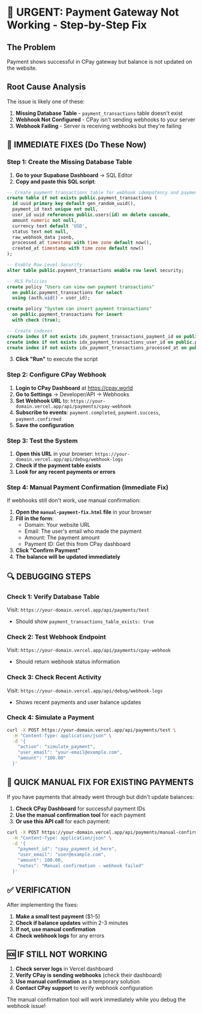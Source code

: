 # 🚨 URGENT: Payment Gateway Not Working - Step-by-Step Fix

## The Problem
Payment shows successful in CPay gateway but balance is not updated on the website.

## Root Cause Analysis
The issue is likely one of these:
1. **Missing Database Table** - `payment_transactions` table doesn't exist
2. **Webhook Not Configured** - CPay isn't sending webhooks to your server
3. **Webhook Failing** - Server is receiving webhooks but they're failing

## 🔧 IMMEDIATE FIXES (Do These Now)

### Step 1: Create the Missing Database Table
1. **Go to your Supabase Dashboard** → SQL Editor
2. **Copy and paste this SQL script**:

```sql
-- Create payment_transactions table for webhook idempotency and payment tracking
create table if not exists public.payment_transactions (
  id uuid primary key default gen_random_uuid(),
  payment_id text unique not null,
  user_id uuid references public.users(id) on delete cascade,
  amount numeric not null,
  currency text default 'USD',
  status text not null,
  raw_webhook_data jsonb,
  processed_at timestamp with time zone default now(),
  created_at timestamp with time zone default now()
);

-- Enable Row Level Security
alter table public.payment_transactions enable row level security;

-- RLS Policies
create policy "Users can view own payment transactions"
  on public.payment_transactions for select
  using (auth.uid() = user_id);

create policy "System can insert payment transactions"
  on public.payment_transactions for insert
  with check (true);

-- Create indexes
create index if not exists idx_payment_transactions_payment_id on public.payment_transactions(payment_id);
create index if not exists idx_payment_transactions_user_id on public.payment_transactions(user_id);
create index if not exists idx_payment_transactions_processed_at on public.payment_transactions(processed_at);
```

3. **Click "Run"** to execute the script

### Step 2: Configure CPay Webhook
1. **Login to CPay Dashboard** at https://cpay.world
2. **Go to Settings** → Developer/API → Webhooks
3. **Set Webhook URL** to: `https://your-domain.vercel.app/api/payments/cpay-webhook`
4. **Subscribe to events**: `payment.completed`, `payment.success`, `payment.confirmed`
5. **Save the configuration**

### Step 3: Test the System
1. **Open this URL** in your browser: `https://your-domain.vercel.app/api/debug/webhook-logs`
2. **Check if the payment table exists**
3. **Look for any recent payments or errors**

### Step 4: Manual Payment Confirmation (Immediate Fix)
If webhooks still don't work, use manual confirmation:

1. **Open the `manual-payment-fix.html` file** in your browser
2. **Fill in the form**:
   - Domain: Your website URL
   - Email: The user's email who made the payment
   - Amount: The payment amount
   - Payment ID: Get this from CPay dashboard
3. **Click "Confirm Payment"**
4. **The balance will be updated immediately**

## 🔍 DEBUGGING STEPS

### Check 1: Verify Database Table
Visit: `https://your-domain.vercel.app/api/payments/test`
- Should show `payment_transactions_table_exists: true`

### Check 2: Test Webhook Endpoint
Visit: `https://your-domain.vercel.app/api/payments/cpay-webhook`
- Should return webhook status information

### Check 3: Check Recent Activity
Visit: `https://your-domain.vercel.app/api/debug/webhook-logs`
- Shows recent payments and user balance updates

### Check 4: Simulate a Payment
```bash
curl -X POST https://your-domain.vercel.app/api/payments/test \
  -H "Content-Type: application/json" \
  -d '{
    "action": "simulate_payment",
    "user_email": "your-email@example.com",
    "amount": "100.00"
  }'
```

## 🚀 QUICK MANUAL FIX FOR EXISTING PAYMENTS

If you have payments that already went through but didn't update balances:

1. **Check CPay Dashboard** for successful payment IDs
2. **Use the manual confirmation tool** for each payment
3. **Or use this API call** for each payment:

```bash
curl -X POST https://your-domain.vercel.app/api/payments/manual-confirm \
  -H "Content-Type: application/json" \
  -d '{
    "payment_id": "cpay_payment_id_here",
    "user_email": "user@example.com",
    "amount": 100.00,
    "notes": "Manual confirmation - webhook failed"
  }'
```

## ✅ VERIFICATION

After implementing the fixes:
1. **Make a small test payment** ($1-5)
2. **Check if balance updates** within 2-3 minutes
3. **If not, use manual confirmation**
4. **Check webhook logs** for any errors

## 🆘 IF STILL NOT WORKING

1. **Check server logs** in Vercel dashboard
2. **Verify CPay is sending webhooks** (check their dashboard)
3. **Use manual confirmation** as a temporary solution
4. **Contact CPay support** to verify webhook configuration

The manual confirmation tool will work immediately while you debug the webhook issue!